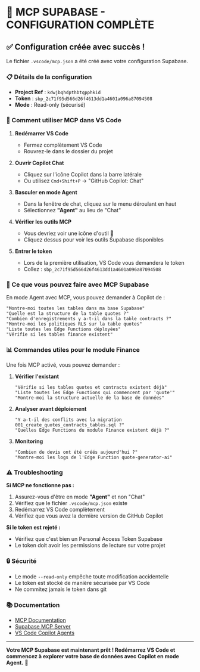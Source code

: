 # 🚀 MCP SUPABASE - CONFIGURATION COMPLÈTE

## ✅ Configuration créée avec succès !

Le fichier `.vscode/mcp.json` a été créé avec votre configuration Supabase.

### 📋 Détails de la configuration

- **Project Ref** : `kdwjbqhdpthbtqpphkid`
- **Token** : `sbp_2c71f95d566d26f4613dd1a4601a096a87094508`
- **Mode** : Read-only (sécurisé)

### 🔧 Comment utiliser MCP dans VS Code

1. **Redémarrer VS Code**
   - Fermez complètement VS Code
   - Rouvrez-le dans le dossier du projet

2. **Ouvrir Copilot Chat**
   - Cliquez sur l'icône Copilot dans la barre latérale
   - Ou utilisez `Cmd+Shift+P` → "GitHub Copilot: Chat"

3. **Basculer en mode Agent**
   - Dans la fenêtre de chat, cliquez sur le menu déroulant en haut
   - Sélectionnez **"Agent"** au lieu de "Chat"

4. **Vérifier les outils MCP**
   - Vous devriez voir une icône d'outil 🔧
   - Cliquez dessus pour voir les outils Supabase disponibles

5. **Entrer le token**
   - Lors de la première utilisation, VS Code vous demandera le token
   - Collez : `sbp_2c71f95d566d26f4613dd1a4601a096a87094508`

### 🎯 Ce que vous pouvez faire avec MCP Supabase

En mode Agent avec MCP, vous pouvez demander à Copilot de :

```
"Montre-moi toutes les tables dans ma base Supabase"
"Quelle est la structure de la table quotes ?"
"Combien d'enregistrements y a-t-il dans la table contracts ?"
"Montre-moi les politiques RLS sur la table quotes"
"Liste toutes les Edge Functions déployées"
"Vérifie si les tables finance existent"
```

### 📊 Commandes utiles pour le module Finance

Une fois MCP activé, vous pouvez demander :

1. **Vérifier l'existant**
   ```
   "Vérifie si les tables quotes et contracts existent déjà"
   "Liste toutes les Edge Functions qui commencent par 'quote'"
   "Montre-moi la structure actuelle de la base de données"
   ```

2. **Analyser avant déploiement**
   ```
   "Y a-t-il des conflits avec la migration 001_create_quotes_contracts_tables.sql ?"
   "Quelles Edge Functions du module Finance existent déjà ?"
   ```

3. **Monitoring**
   ```
   "Combien de devis ont été créés aujourd'hui ?"
   "Montre-moi les logs de l'Edge Function quote-generator-ai"
   ```

### ⚠️ Troubleshooting

**Si MCP ne fonctionne pas :**

1. Assurez-vous d'être en mode **"Agent"** et non "Chat"
2. Vérifiez que le fichier `.vscode/mcp.json` existe
3. Redémarrez VS Code complètement
4. Vérifiez que vous avez la dernière version de GitHub Copilot

**Si le token est rejeté :**
- Vérifiez que c'est bien un Personal Access Token Supabase
- Le token doit avoir les permissions de lecture sur votre projet

### 🔒 Sécurité

- Le mode `--read-only` empêche toute modification accidentelle
- Le token est stocké de manière sécurisée par VS Code
- Ne commitez jamais le token dans git

### 📚 Documentation

- [MCP Documentation](https://modelcontextprotocol.io/)
- [Supabase MCP Server](https://github.com/supabase/mcp-server-supabase)
- [VS Code Copilot Agents](https://code.visualstudio.com/docs/copilot/copilot-agents)

---

**Votre MCP Supabase est maintenant prêt ! Redémarrez VS Code et commencez à explorer votre base de données avec Copilot en mode Agent.** 🎉